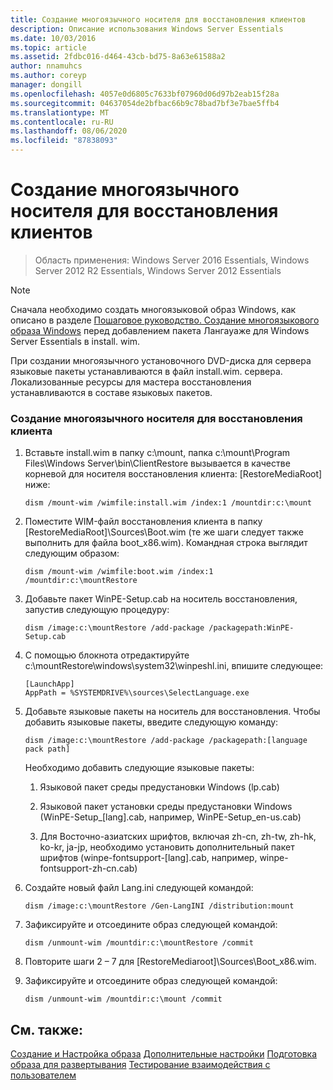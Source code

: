 ```yaml
---
title: Создание многоязычного носителя для восстановления клиентов
description: Описание использования Windows Server Essentials
ms.date: 10/03/2016
ms.topic: article
ms.assetid: 2fdbc016-d464-43cb-bd75-8a63e61588a2
author: nnamuhcs
ms.author: coreyp
manager: dongill
ms.openlocfilehash: 4057e0d6805c7633bf07960d06d97b2eab15f28a
ms.sourcegitcommit: 04637054de2bfbac66b9c78bad7bf3e7bae5ffb4
ms.translationtype: MT
ms.contentlocale: ru-RU
ms.lasthandoff: 08/06/2020
ms.locfileid: "87838093"
---
```

# <a name="build-multi-language-client-restore-media"></a>Создание многоязычного носителя для восстановления клиентов

>Область применения: Windows Server 2016 Essentials, Windows Server 2012 R2 Essentials, Windows Server 2012 Essentials

> [!NOTE]
>  Сначала необходимо создать многоязыковой образ Windows, как описано в разделе [Пошаговое руководство. Создание многоязыкового образа Windows](/previous-versions/windows/it-pro/windows-8.1-and-8/jj126995(v=win.10)) перед добавлением пакета Лангауаже для Windows Server Essentials в install. wim.

 При создании многоязычного установочного DVD-диска для сервера языковые пакеты устанавливаются в файл install.wim. сервера. Локализованные ресурсы для мастера восстановления устанавливаются в составе языковых пакетов.

### <a name="to-build-a-multi-language-client-restore-media"></a>Создание многоязычного носителя для восстановления клиента

1.  Вставьте install.wim в папку c:\mount, папка c:\mount\Program Files\Windows Server\bin\ClientRestore вызывается в качестве корневой для носителя восстановления клиента: [RestoreMediaRoot] ниже:

    ```
    dism /mount-wim /wimfile:install.wim /index:1 /mountdir:c:\mount
    ```

2.  Поместите WIM-файл восстановления клиента в папку [RestoreMediaRoot]\Sources\Boot.wim (те же шаги следует также выполнить для файла boot_x86.wim). Командная строка выглядит следующим образом:

    ```
    dism /mount-wim /wimfile:boot.wim /index:1 /mountdir:c:\mountRestore
    ```

3.  Добавьте пакет WinPE-Setup.cab на носитель восстановления, запустив следующую процедуру:

    ```
    dism /image:c:\mountRestore /add-package /packagepath:WinPE-Setup.cab
    ```

4.  С помощью блокнота отредактируйте c:\mountRestore\windows\system32\winpeshl.ini, впишите следующее:

    ```
    [LaunchApp]
    AppPath = %SYSTEMDRIVE%\sources\SelectLanguage.exe
    ```

5.  Добавьте языковые пакеты на носитель для восстановления. Чтобы добавить языковые пакеты, введите следующую команду:

    ```
    dism /image:c:\mountRestore /add-package /packagepath:[language pack path]
    ```

     Необходимо добавить следующие языковые пакеты:

    1.  Языковой пакет среды предустановки Windows (lp.cab)

    2.  Языковой пакет установки среды предустановки Windows (WinPE-Setup_[lang].cab, например, WinPE-Setup_en-us.cab)

    3.  Для Восточно-азиатских шрифтов, включая zh-cn, zh-tw, zh-hk, ko-kr, ja-jp, необходимо установить дополнительный пакет шрифтов (winpe-fontsupport-[lang].cab, например, winpe-fontsupport-zh-cn.cab)

6.  Создайте новый файл Lang.ini следующей командой:

    ```
    dism /image:c:\mountRestore /Gen-LangINI /distribution:mount
    ```

7.  Зафиксируйте и отсоедините образ следующей командой:

    ```
    dism /unmount-wim /mountdir:c:\mountRestore /commit
    ```

8.  Повторите шаги 2 – 7 для [RestoreMediaroot]\Sources\Boot_x86.wim.

9. Зафиксируйте и отсоедините образ следующей командой:

    ```
    dism /unmount-wim /mountdir:c:\mount /commit
    ```

## <a name="see-also"></a>См. также:

 [Создание и Настройка образа](Creating-and-Customizing-the-Image.md) [Дополнительные настройки](Additional-Customizations.md) [Подготовка образа для развертывания](Preparing-the-Image-for-Deployment.md) [Тестирование взаимодействия с пользователем](Testing-the-Customer-Experience.md)